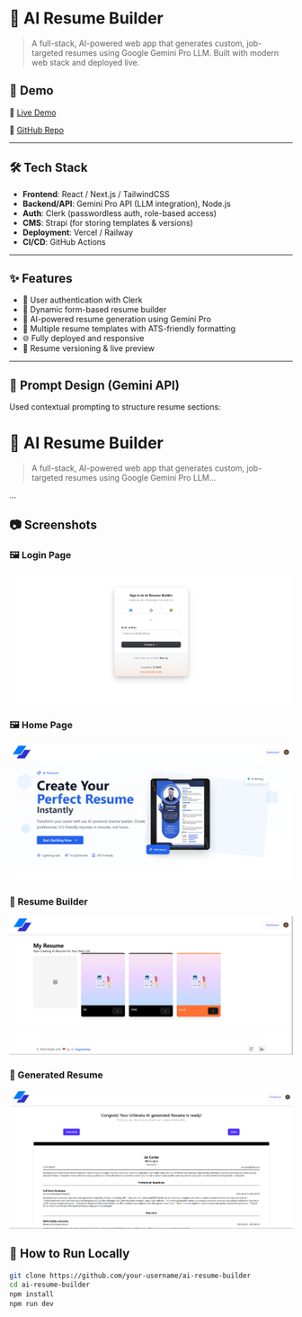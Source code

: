 # 🧠 AI Resume Builder

> A full-stack, AI-powered web app that generates custom, job-targeted resumes using Google Gemini Pro LLM. Built with modern web stack and deployed live.

## 🚀 Demo

🔗 [Live Demo](https://resume-x-ai.vercel.app/)  

📁 [GitHub Repo](https://github.com/GaganDC/ResuemX-AI)

---

## 🛠️ Tech Stack

- **Frontend**: React / Next.js / TailwindCSS
- **Backend/API**: Gemini Pro API (LLM integration), Node.js
- **Auth**: Clerk (passwordless auth, role-based access)
- **CMS**: Strapi (for storing templates & versions)
- **Deployment**: Vercel / Railway
- **CI/CD**: GitHub Actions

---

## ✨ Features

- 🔐 User authentication with Clerk
- 📝 Dynamic form-based resume builder
- 🤖 AI-powered resume generation using Gemini Pro
- 📄 Multiple resume templates with ATS-friendly formatting
- 🌐 Fully deployed and responsive
- 🔄 Resume versioning & live preview

---

## 🧠 Prompt Design (Gemini API)

Used contextual prompting to structure resume sections:



# 🧠 AI Resume Builder

> A full-stack, AI-powered web app that generates custom, job-targeted resumes using Google Gemini Pro LLM...

...




## 📷 Screenshots

### 🖼️ Login Page
![Login](./public/screenshots/login.png)
### 🖼️ Home Page
![Login](./public/screenshots/home.png)

### 🧾 Resume Builder
![Builder](./public/screenshots/builder-ui.png.png)

### 📄 Generated Resume
![Output](./public/screenshots/resume-output.png)

## 🧪 How to Run Locally

```bash
git clone https://github.com/your-username/ai-resume-builder
cd ai-resume-builder
npm install
npm run dev


